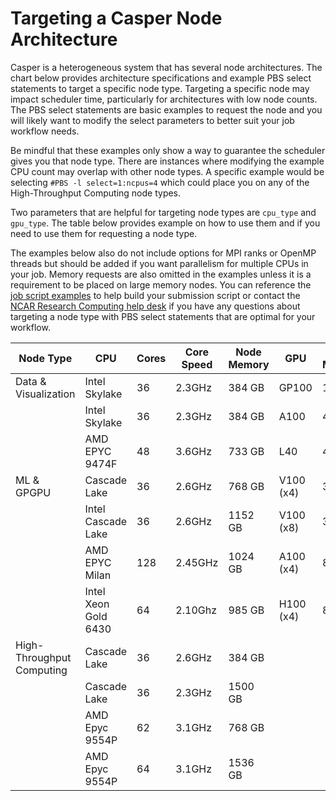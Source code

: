 # Targeting a Casper Node Architecture

Casper is a heterogeneous system that has several node architectures.  The chart below provides architecture specifications and example PBS select statements to target a specific node type.  Targeting a specific node may impact scheduler time, particularly for architectures with low node counts.  The PBS select statements are basic examples to request the node and you will likely want to modify the select parameters to better suit your job workflow needs.

Be mindful that these examples only show a way to guarantee the scheduler gives you that node type.  There are instances where modifying the example CPU count may overlap with other node types.  A specific example would be selecting `#PBS -l select=1:ncpus=4` which could place you on any of the High-Throughput Computing node types.

Two parameters that are helpful for targeting node types are `cpu_type` and `gpu_type`.  The table below provides example on how to use them and if you need to use them for requesting a node type.

The examples below also do not include options for MPI ranks or OpenMP threads but should be added if you want parallelism for multiple CPUs in your job.  Memory requests are also omitted in the examples unless it is a requirement to be placed on large memory nodes.  You can reference the [job script examples](casper-job-script-examples.md) to help build your submission script or contact the [NCAR Research Computing help desk](https://rchelp.ucar.edu/) if you have any questions about targeting a node type with PBS select statements that are optimal for your workflow.

| Node Type                | CPU            | Cores | Core Speed | Node Memory | GPU          | GPU Memory | Node Count | PBS Select Statements                                                   |
|--------------------------|----------------|-------|------------|-------------|--------------|------------|-------|--------------------------------------------------------------------------|
| Data & Visualization     | Intel Skylake  | 36    | 2.3GHz     | 384 GB      | GP100        | 16 GB      | 9     | -l select=1:ncpus=1:ngpus=1 -l gpu_type=gp100                            |
|                          | Intel Skylake  | 36    | 2.3GHz     | 384 GB      | A100         | 40 GB      | 3     | -l select=1:ncpus=1:ngpus=1:cpu_type=skylake -l gpu_type=a100            |
|                          | AMD EPYC 9474F | 48   | 3.6GHz           | 733 GB            | L40          | 48 GB           | 6     | -l select=1:ncpus=1:ngpus=1 -l gpu_type=l40            |
| ML & GPGPU               | Cascade Lake   | 36    | 2.6GHz     | 768 GB      | V100 (x4)    | 32 GB      | 4     | -l select=1:ncpus=1:ngpus=4 -l gpu_type=v100                             |
|                          | Intel Cascade Lake   | 36    | 2.6GHz     | 1152 GB     | V100 (x8)    | 32 GB      | 6     | -l select=1:ncpus=8:mpiprocs=8:ngpus=8 -l gpu_type=v100                             |
|                          | AMD EPYC Milan     | 128   | 2.45GHz    | 1024 GB     | A100 (x4)    | 80 GB      | 8     | -l select=1:ncpus=4:mpiprocs=4:ngpus=4:cpu_type=milan -l gpu_type=a100              |
|                          | Intel Xeon Gold 6430     | 64    | 2.10Ghz        | 985 GB            | H100 (x4)    | 80 GB      | 2     | -l select=1:ncpus=4:mpiprocs=4:ngpus=4 -l gpu_type=h100                             |
| High-Throughput Computing| Cascade Lake   | 36    | 2.6GHz     | 384 GB      |              |            | 62    | -l select=1:ncpus=36:cpu_type=cascadelake                             |
|                          | Cascade Lake   | 36    | 2.3GHz     | 1500 GB     |              |            | 2     | -l select=1:ncpus=36:cpu_type=cascadelake:mem=800GB                   |
|                          | AMD Epyc 9554P           | 62    | 3.1GHz           | 768 GB     |              |            | 64     | -l select=1:ncpus=62:cpu_type=genoa                  |
|                          | AMD Epyc 9554P           | 64    | 3.1GHz           | 1536 GB     |              |            | 6     | -l select=1:ncpus=64:cpu_type=genoa:mem=800GB                  |
